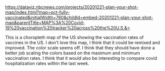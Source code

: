 https://dataviz.nbcnews.com/projects/20201221-plan-your-shot-map/index.html?map=pct-fully-vaccinated&initialWidth=760&childId=embed-20201221-plan-your-shot-map&parentTitle=MAP%3A%20Covid-19%20vaccination%20tracker%20across%20the%20U.S.&=

This is a choropleth map of the US showing the vaccination rates of vaccines in the US. I don't love this map, I think that it could be remixed and improved. The color scale seems off. I think that they should have done a better job scaling the colors based on the maximum and minimum vaccination rates. I think that it would also be interesting to compare covid hospitalization rates within the last week.

